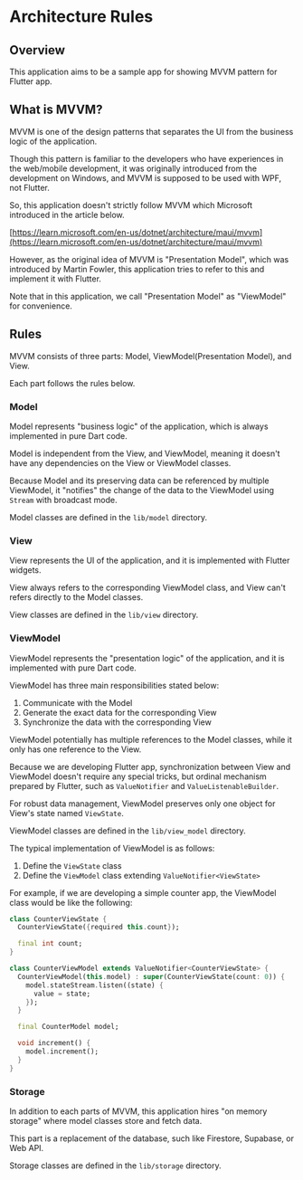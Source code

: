 # Architecture Rules

## Overview

This application aims to be a sample app for showing MVVM pattern for Flutter app.

## What is MVVM?

MVVM is one of the design patterns that separates the UI from the business logic of the application.

Though this pattern is familiar to the developers who have experiences in the web/mobile development, it was originally introduced from the development on Windows, and MVVM is supposed to be used with WPF, not Flutter.

So, this application doesn't strictly follow MVVM which Microsoft introduced in the article below.

[https://learn.microsoft.com/en-us/dotnet/architecture/maui/mvvm](https://learn.microsoft.com/en-us/dotnet/architecture/maui/mvvm)

However, as the original idea of MVVM is "Presentation Model", which was introduced by Martin Fowler, this application tries to refer to this and implement it with Flutter.

Note that in this application, we call "Presentation Model" as "ViewModel" for convenience.

## Rules

MVVM consists of three parts: Model, ViewModel(Presentation Model), and View.

Each part follows the rules below.

### Model

Model represents "business logic" of the application, which is always implemented in pure Dart code.

Model is independent from the View, and ViewModel, meaning it doesn't have any dependencies on the View or ViewModel classes.

Because Model and its preserving data can be referenced by multiple ViewModel, it "notifies" the change of the data to the ViewModel using `Stream` with broadcast mode.

Model classes are defined in the `lib/model` directory.

### View

View represents the UI of the application, and it is implemented with Flutter widgets.

View always refers to the corresponding ViewModel class, and View can't refers directly to the Model classes.

View classes are defined in the `lib/view` directory.

### ViewModel

ViewModel represents the "presentation logic" of the application, and it is implemented with pure Dart code.

ViewModel has three main responsibilities stated below:

1. Communicate with the Model
1. Generate the exact data for the corresponding View
1. Synchronize the data with the corresponding View

ViewModel potentially has multiple references to the Model classes, while it only has one reference to the View.

Because we are developing Flutter app, synchronization between View and ViewModel doesn't require any special tricks, but ordinal mechanism prepared by Flutter, such as `ValueNotifier` and `ValueListenableBuilder`.

For robust data management, ViewModel preserves only one object for View's state named `ViewState`.

ViewModel classes are defined in the `lib/view_model` directory.

The typical implementation of ViewModel is as follows:

1. Define the `ViewState` class
1. Define the `ViewModel` class extending `ValueNotifier<ViewState>`

For example, if we are developing a simple counter app, the ViewModel class would be like the following:

```dart
class CounterViewState {
  CounterViewState({required this.count});

  final int count;
}

class CounterViewModel extends ValueNotifier<CounterViewState> {
  CounterViewModel(this.model) : super(CounterViewState(count: 0)) {
    model.stateStream.listen((state) {
      value = state;
    });
  }

  final CounterModel model;

  void increment() {
    model.increment();
  }
}
```

### Storage

In addition to each parts of MVVM, this application hires "on memory storage" where model classes store and fetch data.

This part is a replacement of the database, such like Firestore, Supabase, or Web API.

Storage classes are defined in the `lib/storage` directory.
